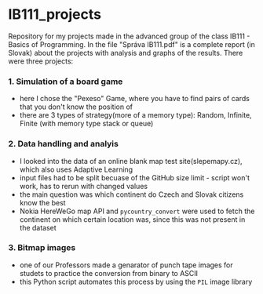 # IB111_projects
Repository for my projects made in the advanced group of the class IB111 - Basics of Programming.
In the file "Správa IB111.pdf" is a complete report (in Slovak) about the projects with analysis and graphs of the results.
There were three projects:
### 1. Simulation of a board game
- here I chose the "Pexeso" Game, where you have to find pairs of cards that you don't know the position of
- there are 3 types of strategy(more of a memory type): Random, Infinite, Finite (with memory type stack or queue)

### 2. Data handling and analyis
- I looked into the data of an online blank map test site(slepemapy.cz), which also uses Adaptive Learning
- input files had to be split becuase of the GitHub size limit - script won't work, has to rerun with changed values
- the main question was which continent do Czech and Slovak citizens know the best
- Nokia HereWeGo map API and `pycountry_convert` were used to fetch the continent on which certain location was, since this was not present in the dataset

### 3. Bitmap images
- one of our Professors made a genarator of punch tape images for studets to practice the conversion from binary to ASCII
- this Python script automates this process by using the `PIL` image library
